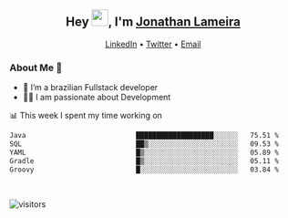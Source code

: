 <h2 align="center">Hey <img src="https://github.com/TheDudeThatCode/TheDudeThatCode/blob/master/Assets/Hi.gif" width="29">, I'm <a href="https://www.linkedin.com/in/jonathanlameira/">Jonathan Lameira</a></h2>
<p align="center">
  <a href="https://www.linkedin.com/in/jonathanlameira/">LinkedIn</a> •
  <a href="https://twitter.com/jlameira">Twitter</a> •
  <a href="mailto:jlameira@gmail.com">Email</a>
</p>

### About Me 🚀
- 🌱  I’m a brazilian Fullstack developer</br>
- 👨‍💻  I am passionate about Development</br>

<!-- ![Jonathan Lameira github stats](https://github-readme-stats.vercel.app/api?username=jlameirameli&show_icons=true&hide_border=true)&nbsp;&nbsp; -->

📊 This week I spent my time working on
<!--START_SECTION:waka-->

```txt
Java                           ███████████████████░░░░░░   75.51 %
SQL                            ██▒░░░░░░░░░░░░░░░░░░░░░░   09.53 %
YAML                           █▒░░░░░░░░░░░░░░░░░░░░░░░   05.89 %
Gradle                         █▒░░░░░░░░░░░░░░░░░░░░░░░   05.11 %
Groovy                         █░░░░░░░░░░░░░░░░░░░░░░░░   03.84 %
```

<!--END_SECTION:waka-->

<br />

![visitors](https://visitor-badge.laobi.icu/badge?page_id=jlameira.jlameira)
